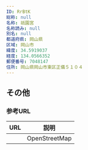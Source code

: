 ```yaml
---
ID: RrBtK
総称: null
名称: 祇園宮
名称読み: null
別名: null
都道府県: 岡山県
区域: 岡山市
緯度: 34.5919037
経度: 134.0566352
郵便番号: 7048147
住所: 岡山県岡山市東区正儀５１０４
---
```


## その他

### 参考URL

| URL | 説明          |
| --- | ------------- |
|     | OpenStreetMap |
